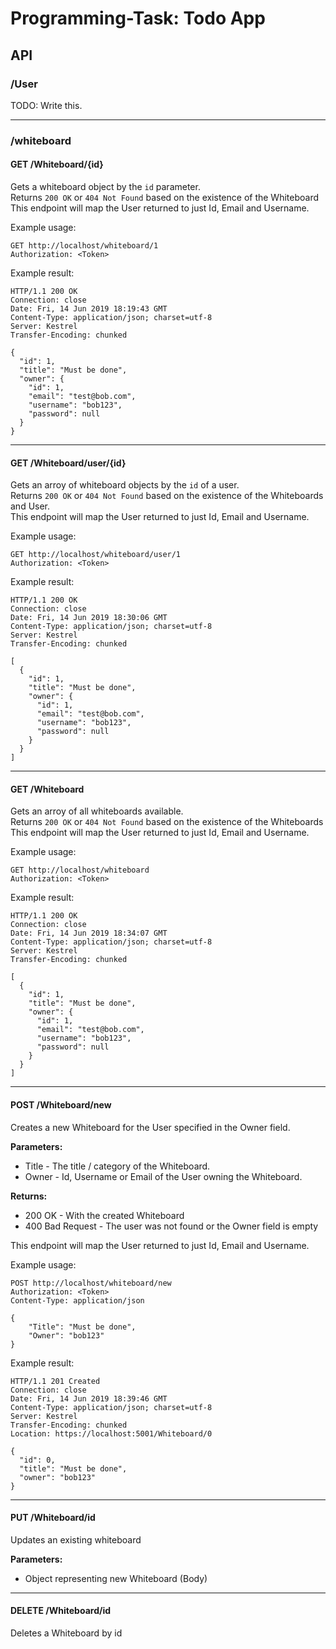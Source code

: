 # Programming-Task: Todo App  

## API


### /User
TODO: Write this.

--------
### /whiteboard

#### GET /Whiteboard/{id}
Gets a whiteboard object by the `id` parameter.  
Returns `200 OK` or `404 Not Found` based on the existence of the Whiteboard  
This endpoint will map the User returned to just Id, Email and Username.

Example usage:  
```http
GET http://localhost/whiteboard/1
Authorization: <Token>
```

Example result:
```http
HTTP/1.1 200 OK
Connection: close
Date: Fri, 14 Jun 2019 18:19:43 GMT
Content-Type: application/json; charset=utf-8
Server: Kestrel
Transfer-Encoding: chunked

{
  "id": 1,
  "title": "Must be done",
  "owner": {
    "id": 1,
    "email": "test@bob.com",
    "username": "bob123",
    "password": null
  }
}
```  
--------


#### GET /Whiteboard/user/{id}
Gets an arroy of whiteboard objects by the `id` of a user.  
Returns `200 OK` or `404 Not Found` based on the existence of the Whiteboards and User.  
This endpoint will map the User returned to just Id, Email and Username.

Example usage:  
```http
GET http://localhost/whiteboard/user/1
Authorization: <Token>
```

Example result:
```http
HTTP/1.1 200 OK
Connection: close
Date: Fri, 14 Jun 2019 18:30:06 GMT
Content-Type: application/json; charset=utf-8
Server: Kestrel
Transfer-Encoding: chunked

[
  {
    "id": 1,
    "title": "Must be done",
    "owner": {
      "id": 1,
      "email": "test@bob.com",
      "username": "bob123",
      "password": null
    }
  }
]
```
--------


#### GET /Whiteboard
Gets an arroy of all whiteboards available.  
Returns `200 OK` or `404 Not Found` based on the existence of the Whiteboards
This endpoint will map the User returned to just Id, Email and Username.

Example usage:  
```http
GET http://localhost/whiteboard
Authorization: <Token>
```

Example result:
```http
HTTP/1.1 200 OK
Connection: close
Date: Fri, 14 Jun 2019 18:34:07 GMT
Content-Type: application/json; charset=utf-8
Server: Kestrel
Transfer-Encoding: chunked

[
  {
    "id": 1,
    "title": "Must be done",
    "owner": {
      "id": 1,
      "email": "test@bob.com",
      "username": "bob123",
      "password": null
    }
  }
]
```
--------


#### POST /Whiteboard/new
Creates a new Whiteboard for the User specified in the Owner field.

**Parameters:**
* Title - The title / category of the Whiteboard.  
* Owner - Id, Username or Email of the User owning the Whiteboard.  

**Returns:**
* 200 OK - With the created Whiteboard  
* 400 Bad Request - The user was not found or the Owner field is empty


This endpoint will map the User returned to just Id, Email and Username.

Example usage:  
```http
POST http://localhost/whiteboard/new
Authorization: <Token>
Content-Type: application/json

{
    "Title": "Must be done",
    "Owner": "bob123"
}
```

Example result:
```http
HTTP/1.1 201 Created
Connection: close
Date: Fri, 14 Jun 2019 18:39:46 GMT
Content-Type: application/json; charset=utf-8
Server: Kestrel
Transfer-Encoding: chunked
Location: https://localhost:5001/Whiteboard/0

{
  "id": 0,
  "title": "Must be done",
  "owner": "bob123"
}
```
--------


#### PUT /Whiteboard/id
Updates an existing whiteboard  

**Parameters:**
* Object representing new Whiteboard (Body)
--------


#### DELETE /Whiteboard/id
Deletes a Whiteboard by id
